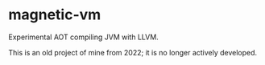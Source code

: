 # magnetic-vm
Experimental AOT compiling JVM with LLVM.

This is an old project of mine from 2022; it is no longer actively developed.
